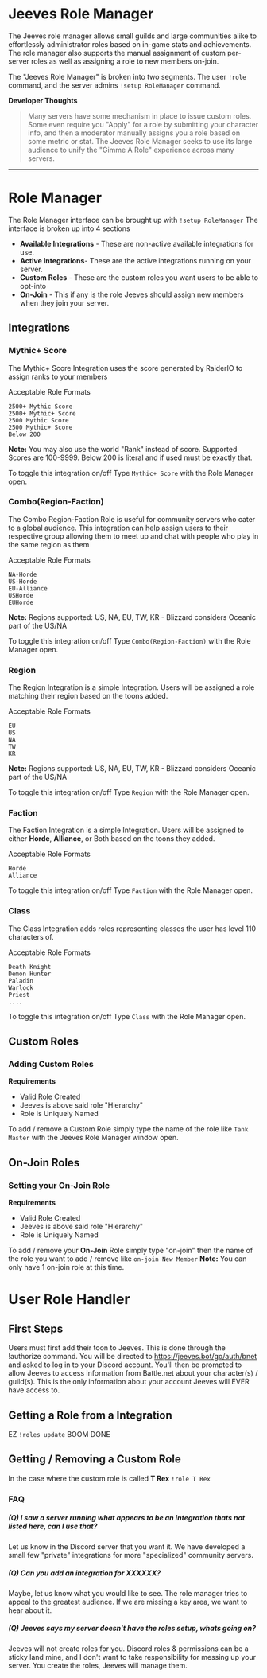 # Jeeves Role Manager

The Jeeves role manager allows small guilds and large communities alike to effortlessly administrator roles based on in-game stats and achievements. The role manager also supports the manual assignment of custom per-server roles as well as assigning a role to new members on-join.

The "Jeeves Role Manager" is broken into two segments. The user `!role` command, and the server admins `!setup RoleManager` command.

**Developer Thoughts**
>Many servers have some mechanism in place to issue custom roles. Some even require you "Apply" for a role by submitting your character info, and then a moderator manually assigns you a role based on some metric or stat. The Jeeves Role Manager seeks to use its large audience to unify the "Gimme A Role" experience across many servers.

***

# Role Manager

The Role Manager interface can be brought up with `!setup RoleManager`
    The interface is broken up into 4 sections
    
* **Available Integrations** - These are non-active available integrations for use.
* **Active Integrations**- These are the active integrations running on your server.
* **Custom Roles** - These are the custom roles you want users to be able to opt-into
* **On-Join** - This if any is the role Jeeves should assign new members when they join your server.


## Integrations
### Mythic+ Score
The Mythic+ Score Integration uses the score generated by RaiderIO to assign ranks to your members

Acceptable Role Formats
```
2500+ Mythic Score
2500+ Mythic+ Score
2500 Mythic Score
2500 Mythic+ Score
Below 200
```
**Note:** You may also use the world "Rank" instead of score. Supported Scores are 100-9999. Below 200 is literal and if used must be exactly that.


To toggle this integration on/off Type `Mythic+ Score` with the Role Manager open.

### Combo(Region-Faction)
The Combo Region-Faction Role is useful for community servers who cater to a global audience.
This integration can help assign users to their respective group allowing them to meet up and chat with people who play in the same region as them

Acceptable Role Formats
```
NA-Horde
US-Horde
EU-Alliance
USHorde
EUHorde
```
**Note:** Regions supported: US, NA, EU, TW, KR - Blizzard considers Oceanic part of the US/NA


To toggle this integration on/off Type `Combo(Region-Faction)` with the Role Manager open.

### Region
The Region Integration is a simple Integration. Users will be assigned a role matching their region based on the toons added.

Acceptable Role Formats
```
EU
US
NA
TW
KR
```
**Note:** Regions supported: US, NA, EU, TW, KR - Blizzard considers Oceanic part of the US/NA


To toggle this integration on/off Type `Region` with the Role Manager open.


### Faction
The Faction  Integration is a simple Integration. Users will be assigned to either **Horde**, **Alliance**, or Both based on the toons they added.

Acceptable Role Formats
```
Horde
Alliance
```

To toggle this integration on/off Type `Faction` with the Role Manager open.

### Class
The Class Integration adds roles representing classes the user has level 110 characters of.

Acceptable Role Formats
```
Death Knight
Demon Hunter
Paladin
Warlock
Priest
....
```

To toggle this integration on/off Type `Class` with the Role Manager open.

## Custom Roles

### Adding Custom Roles

**Requirements**
* Valid Role Created
* Jeeves is above said role "Hierarchy"
* Role is Uniquely Named

To add / remove a Custom Role simply type the name of the role like `Tank Master` with the Jeeves Role Manager window open.

## On-Join Roles

### Setting your On-Join Role
**Requirements**
* Valid Role Created
* Jeeves is above said role "Hierarchy"
* Role is Uniquely Named

To add / remove your **On-Join** Role simply type "on-join" then the name of the role you want to add / remove like `on-join New Member`
**Note:** You can only have 1 on-join role at this time.

# User Role Handler

## First Steps

Users must first add their toon to Jeeves. This is done through the !authorize command. You will be directed to https://jeeves.bot/go/auth/bnet and asked to log in to your Discord account. You'll then be prompted to allow Jeeves to access information from Battle.net about your character(s) / guild(s). This is the only information about your account Jeeves will EVER have access to.

## Getting a Role from a Integration
EZ  `!roles update` BOOM DONE

## Getting / Removing a Custom Role
In the case where the custom role is called **T Rex**
`!role T Rex`

### FAQ
##### (Q) I saw a server running what appears to be an integration thats not listed here, can I use that?
Let us know in the Discord server that you want it. We have developed a small few "private" integrations for more "specialized" community servers.
##### (Q) Can you add an integration for XXXXXX?
Maybe, let us know what you would like to see. The role manager tries to appeal to the greatest audience. If we are missing a key area, we want to hear about it.
##### (Q) Jeeves says my server doesn't have the roles setup, whats going on?
Jeeves will not create roles for you. Discord roles & permissions can be a sticky land mine, and I don't want to take responsibility for messing up your server. You create the roles, Jeeves will manage them.